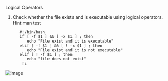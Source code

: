 Logical Operators

1) Check whether the file exists and is executable using logical operators.
   Hint:man test



          #!/bin/bash
          if [ -f $1 ] && [ -x $1 ] ; then
             echo "File exist and it is executable"
          elif [ -f $1 ] && [ ! -x $1 ] ; then 
             echo "File exist and it is not executable"
          elif [ ! -f $1 ] ; then 
             echo "file does not exist"
           fi

![image](https://github.com/Sharath15eUR/SivanithishRK/assets/79641980/d4f17bc1-0854-4f6b-9099-fb4615007d07)
